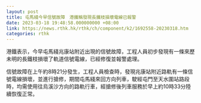 ```yaml
---
layout: post
title: 屯馬綫今早信號故障　港鐵稱發現長鐵枝損壞電線已報警
date: 2023-03-18 19:48:58.000000000 +08:00
link: https://news.rthk.hk/rthk/ch/component/k2/1692558-20230318.htm
categories: rthk
---
```


港鐵表示，今早屯馬綫兆康站附近出現的信號故障，工程人員初步發現有一條來歷未明的長鐵枝損壞了軌道信號電線，已經修復並報警處理。

信號故障在上午約8時21分發生，工程人員檢查時，發現兆康站附近路軌有一條信號電線損壞，並進行搶修，期間屯馬綫來回方向列車，駛經屯門至天水圍站路段時，均需使用往烏溪沙方向的路軌行車，經搶修後列車服務於早上約10時33分陸續恢復正常。
